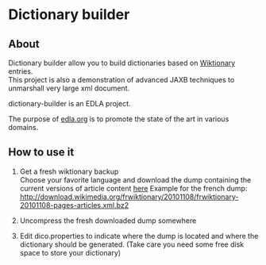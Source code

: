 # Dictionary builder #
## About ##
Dictionary builder allow you to build dictionaries based on [Wiktionary](http://www.wiktionary.org/) entries.  
This project is also a demonstration of advanced JAXB techniques to unmarshall very large xml document.  

dictionary-builder is an EDLA project.

The purpose of [edla.org](http://www.edla.org) is to promote the state of the art in various domains.

## How to use it ##

1. Get a fresh wiktionary backup   
Choose your favorite language and download the dump containing the current versions of article content [here](http://download.wikimedia.org/backup-index.html)
Example for the french dump:  
http://download.wikimedia.org/frwiktionary/20101108/frwiktionary-20101108-pages-articles.xml.bz2

2. Uncompress the fresh downloaded dump somewhere

3. Edit dico.properties to indicate where the dump is located and where the dictionary should be generated. (Take care you need some free disk space to store your dictionary)

